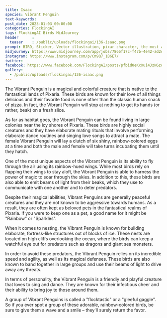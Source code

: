 ```yaml
---
title: Isaac
species: Vibrant Penguin
text-keywords: 
post_date: 2023-01-03 00:00:00
categories: FlockingAI
tags: FlockingAI Birds MidJourney 
header      :
  teaser    : /public/uploads/flockingai/136-isaac.png
prompt: BIRD, Sticker, Vector illustration, pixar character, the most adorable cute penguin, pixar character, crazy cartoon, funny cartoon, epic composition, adorable cartoon, isolated on white background, vibrant colors, colorful, cute, adorable, intricately-detailed, delicate, beautiful, stunning, breathtaking, intricate detail, insanely high detail, volumetric lighting, white background, quality
midjourney: https://www.midjourney.com/app/jobs/7866f17c-f47b-4e42-ad2d-43088cef2497
instagram: https://www.instagram.com/p/Cm9Q7_1B6E7/
twitter: 
facebook: https://www.facebook.com/FlockingAI/posts/pfbid0eKxXui4JzNGzo9BGa8NiaFUinAwV7gLUHxxg2Ty5HKvhC8x8Sw7QroC981eg4qhvl
gallery: 
  - /public/uploads/flockingai/136-isaac.png
---
```


The Vibrant Penguin is a magical and colorful creature that is native to the fantastical lands of Pixaria. These birds are known for their love of all things delicious and their favorite food is none other than the classic human snack of pizza. In fact, the Vibrant Penguin will stop at nothing to get its hands (or rather, beak) on a fresh slice.

As far as habitat goes, the Vibrant Penguin can be found living in large colonies near the icy shores of Pixaria. These birds are highly social creatures and they have elaborate mating rituals that involve performing elaborate dance routines and singing love songs to attract a mate. The female Vibrant Penguin will lay a clutch of six shiny, rainbow-colored eggs at a time and both the male and female will take turns incubating them until they hatch.

One of the most unique aspects of the Vibrant Penguin is its ability to fly through the air using its rainbow-hued wings. While most birds rely on flapping their wings to stay aloft, the Vibrant Penguin is able to harness the power of magic to soar through the skies. In addition to this, these birds are also able to emit beams of light from their beaks, which they use to communicate with one another and to deter predators.

Despite their magical abilities, Vibrant Penguins are generally peaceful creatures and they are not known to be aggressive towards humans. As a result, they are often kept as beloved pets in the fantastical realms of Pixaria. If you were to keep one as a pet, a good name for it might be "Rainbow" or "Sparkles".

When it comes to nesting, the Vibrant Penguin is known for building elaborate, fortress-like structures out of blocks of ice. These nests are located on high cliffs overlooking the ocean, where the birds can keep a watchful eye out for predators such as dragons and giant sea monsters.

In order to avoid these predators, the Vibrant Penguin relies on its incredible speed and agility, as well as its magical defenses. These birds are also known to band together in large groups and use their beams of light to drive away any threats.

In terms of personality, the Vibrant Penguin is a friendly and playful creature that loves to sing and dance. They are known for their infectious cheer and their ability to bring joy to those around them.

A group of Vibrant Penguins is called a "flocktastic" or a "gleeful gaggle". So if you ever spot a group of these adorable, rainbow-colored birds, be sure to give them a wave and a smile – they'll surely return the favor.

